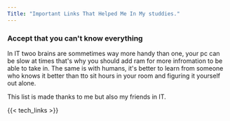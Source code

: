 ```yaml
---
Title: "Important Links That Helped Me In My studdies."
---
```


### Accept that you can't know everything

In IT twoo brains are sommetimes way more handy than one, your pc can be slow at times that's why you should add ram for more infromation to be able to take in. The same is with humans, it's better to learn from someone who knows it better than tto sit hours in your room and figuring it yourself out alone.

This list is made thanks to me but also my friends in IT.

{{< tech_links >}}
